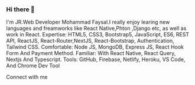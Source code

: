 ### Hi there 👋

I'm JR.Web Developer Mohammad Faysal.I really enjoy learing new languages and freamworks like React Native,Phton ,Django etc, as well as work in React.
Expertise: HTML5, CSS3, Bootstrap5, JavaScript, ES6, REST API, ReactJS, React-Router,NextJS, React-Bootstrap, Authentication, Tailwind CSS.
Comfortable: Node JS, MongoDB, Express JS, React Hook Form And Payment Method.
Familiar: With React Native, React Query, Nextjs And Typescript.
Tools: GitHub, Firebase, Netlify, Heroku, VS Code, And Chrome Dev Tool

Connect with me

